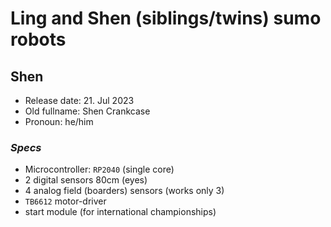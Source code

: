 # Ling and Shen (siblings/twins) sumo robots

## Shen

* Release date: 21. Jul 2023
* Old fullname: Shen Crankcase
* Pronoun: he/him

### *Specs*

* Microcontroller: `RP2040` (single core)
* 2 digital sensors 80cm (eyes)
* 4 analog field (boarders) sensors (works only 3)
* `TB6612` motor-driver
* start module (for international championships)